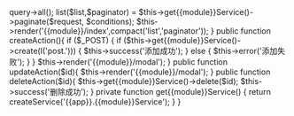 <?php
namespace {{app}}\Controller;

use Symfony\Component\HttpFoundation\Request;
use Common\Lib\Paginator;

class {{module}}Controller extends BaseController {

	public function indexAction(Request $request) {

		$conditions = $request->query->all();

		list($list,$paginator) = $this->get{{module}}Service()->paginate($request, $conditions);

		$this->render('{{module}}/index',compact('list','paginator'));
	}

	public function createAction(){

		if ($_POST) {
			if ($this->get{{module}}Service()->create(I('post.'))) {
				$this->success('添加成功');
			} else {
				$this->error('添加失败');
			}
		}

		$this->render('{{module}}/modal');
	}

	public function updateAction($id){

		$this->render('{{module}}/modal');
	}

	public function deleteAction($id){
		$this->get{{module}}Service()->delete($id);
		$this->success('删除成功');
    }

	private function get{{module}}Service() {
		return createService('{{app}}.{{module}}Service');
	}
}